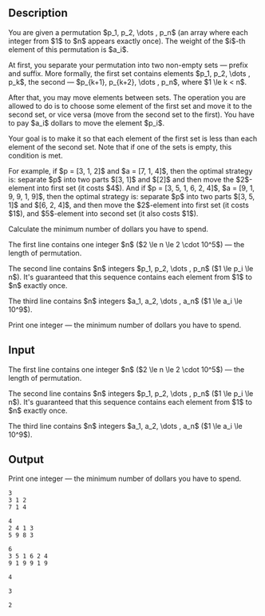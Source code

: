 ## Description

<div><p>You are given a permutation $p_1, p_2, \dots , p_n$ (an array where each integer from $1$ to $n$ appears exactly once). The weight of the $i$-th element of this permutation is $a_i$.</p><p>At first, you separate your permutation into two <span class="tex-font-style-bf">non-empty</span> sets — prefix and suffix. More formally, the first set contains elements $p_1, p_2, \dots , p_k$, the second — $p_{k+1}, p_{k+2}, \dots , p_n$, where $1 \le k &lt; n$.</p><p>After that, you may move elements between sets. The operation you are allowed to do is to choose some element of the first set and move it to the second set, or vice versa (move from the second set to the first). You have to pay $a_i$ dollars to move the element $p_i$.</p><p>Your goal is to make it so that each element of the first set is less than each element of the second set. Note that if one of the sets is empty, this condition is met.</p><p>For example, if $p = [3, 1, 2]$ and $a = [7, 1, 4]$, then the optimal strategy is: separate $p$ into two parts $[3, 1]$ and $[2]$ and then move the $2$-element into first set (it costs $4$). And if $p = [3, 5, 1, 6, 2, 4]$, $a = [9, 1, 9, 9, 1, 9]$, then the optimal strategy is: separate $p$ into two parts $[3, 5, 1]$ and $[6, 2, 4]$, and then move the $2$-element into first set (it costs $1$), and $5$-element into second set (it also costs $1$).</p><p>Calculate the minimum number of dollars you have to spend.</p></div><div class="input-specification"><p>The first line contains one integer $n$ ($2 \le n \le 2 \cdot 10^5$) — the length of permutation.</p><p>The second line contains $n$ integers $p_1, p_2, \dots , p_n$ ($1 \le p_i \le n$). It's guaranteed that this sequence contains each element from $1$ to $n$ exactly once.</p><p>The third line contains $n$ integers $a_1, a_2, \dots , a_n$ ($1 \le a_i \le 10^9$).</p></div><div class="output-specification"><p>Print one integer — the minimum number of dollars you have to spend.</p></div>

## Input

<p>The first line contains one integer $n$ ($2 \le n \le 2 \cdot 10^5$) — the length of permutation.</p><p>The second line contains $n$ integers $p_1, p_2, \dots , p_n$ ($1 \le p_i \le n$). It's guaranteed that this sequence contains each element from $1$ to $n$ exactly once.</p><p>The third line contains $n$ integers $a_1, a_2, \dots , a_n$ ($1 \le a_i \le 10^9$).</p>

## Output

<p>Print one integer — the minimum number of dollars you have to spend.</p>





```input1
3
3 1 2
7 1 4
```




```input2
4
2 4 1 3
5 9 8 3
```




```input3
6
3 5 1 6 2 4
9 1 9 9 1 9
```




```output1
4
```




```output2
3
```




```output3
2
```


